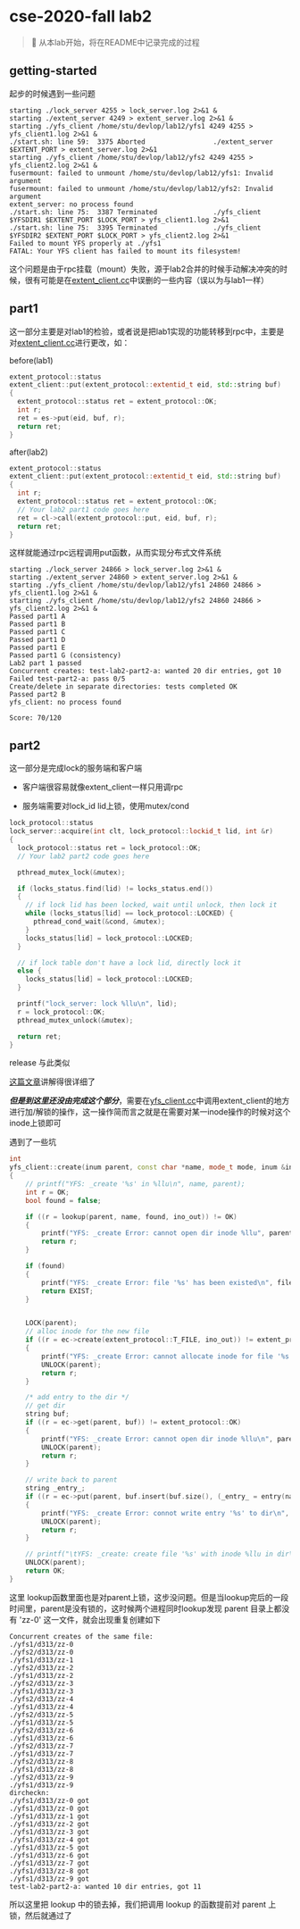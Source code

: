 # cse-2020-fall lab2

> 📕 从本lab开始，将在README中记录完成的过程

## getting-started

起步的时候遇到一些问题

```shell
starting ./lock_server 4255 > lock_server.log 2>&1 &
starting ./extent_server 4249 > extent_server.log 2>&1 &
starting ./yfs_client /home/stu/devlop/lab12/yfs1 4249 4255 > yfs_client1.log 2>&1 &
./start.sh: line 59:  3375 Aborted                 ./extent_server $EXTENT_PORT > extent_server.log 2>&1
starting ./yfs_client /home/stu/devlop/lab12/yfs2 4249 4255 > yfs_client2.log 2>&1 &
fusermount: failed to unmount /home/stu/devlop/lab12/yfs1: Invalid argument
fusermount: failed to unmount /home/stu/devlop/lab12/yfs2: Invalid argument
extent_server: no process found
./start.sh: line 75:  3387 Terminated              ./yfs_client $YFSDIR1 $EXTENT_PORT $LOCK_PORT > yfs_client1.log 2>&1
./start.sh: line 75:  3395 Terminated              ./yfs_client $YFSDIR2 $EXTENT_PORT $LOCK_PORT > yfs_client2.log 2>&1
Failed to mount YFS properly at ./yfs1
FATAL: Your YFS client has failed to mount its filesystem!
```

这个问题是由于rpc挂载（mount）失败，源于lab2合并的时候手动解决冲突的时候，很有可能是在[extent_client.cc](./extent_client.cc)中误删的一些内容（误以为与lab1一样）

## part1

这一部分主要是对lab1的检验，或者说是把lab1实现的功能转移到rpc中，主要是对[extent_client.cc](./extent_client.cc)进行更改，如：

before(lab1)

```cpp
extent_protocol::status
extent_client::put(extent_protocol::extentid_t eid, std::string buf)
{
  extent_protocol::status ret = extent_protocol::OK;
  int r;
  ret = es->put(eid, buf, r);
  return ret;
}
```

after(lab2)

```cpp
extent_protocol::status
extent_client::put(extent_protocol::extentid_t eid, std::string buf)
{
  int r;
  extent_protocol::status ret = extent_protocol::OK;
  // Your lab2 part1 code goes here
  ret = cl->call(extent_protocol::put, eid, buf, r);
  return ret;
}
```

这样就能通过rpc远程调用put函数，从而实现分布式文件系统

```shell
starting ./lock_server 24866 > lock_server.log 2>&1 &
starting ./extent_server 24860 > extent_server.log 2>&1 &
starting ./yfs_client /home/stu/devlop/lab12/yfs1 24860 24866 > yfs_client1.log 2>&1 &
starting ./yfs_client /home/stu/devlop/lab12/yfs2 24860 24866 > yfs_client2.log 2>&1 &
Passed part1 A
Passed part1 B
Passed part1 C
Passed part1 D
Passed part1 E
Passed part1 G (consistency)
Lab2 part 1 passed
Concurrent creates: test-lab2-part2-a: wanted 20 dir entries, got 10
Failed test-part2-a: pass 0/5
Create/delete in separate directories: tests completed OK
Passed part2 B
yfs_client: no process found

Score: 70/120
```

## part2

这一部分是完成lock的服务端和客户端

- 客户端很容易就像extent_client一样只用调rpc

- 服务端需要对lock_id lid上锁，使用mutex/cond

```cpp
lock_protocol::status
lock_server::acquire(int clt, lock_protocol::lockid_t lid, int &r)
{
  lock_protocol::status ret = lock_protocol::OK;
  // Your lab2 part2 code goes here

  pthread_mutex_lock(&mutex);

  if (locks_status.find(lid) != locks_status.end())
  {
    // if lock lid has been locked, wait until unlock, then lock it
    while (locks_status[lid] == lock_protocol::LOCKED) {
      pthread_cond_wait(&cond, &mutex);
    }
    locks_status[lid] = lock_protocol::LOCKED;
  }

  // if lock table don't have a lock lid, directly lock it
  else {
    locks_status[lid] = lock_protocol::LOCKED;
  }

  printf("lock_server: lock %llu\n", lid);
  r = lock_protocol::OK;
  pthread_mutex_unlock(&mutex);

  return ret;
}
```

release 与此类似

[这篇文章](https://zhuanlan.zhihu.com/p/58838318)讲解得很详细了

***但是到这里还没由完成这个部分***，需要在[yfs_client.cc](./yfs_client.cc)中调用extent_client的地方进行加/解锁的操作，这一操作简而言之就是在需要对某一inode操作的时候对这个inode上锁即可

遇到了一些坑

```cpp
int
yfs_client::create(inum parent, const char *name, mode_t mode, inum &ino_out)
{
    // printf("YFS: _create '%s' in %llu\n", name, parent);
    int r = OK;
    bool found = false;

    if ((r = lookup(parent, name, found, ino_out)) != OK)
    {
        printf("YFS: _create Error: cannot open dir inode %llu", parent);
        return r;
    }

    if (found)
    {
        printf("YFS: _create Error: file '%s' has been existed\n", filename(name).c_str());
        return EXIST;
    }


    LOCK(parent);
    // alloc inode for the new file
    if ((r = ec->create(extent_protocol::T_FILE, ino_out)) != extent_protocol::OK)
    {
        printf("YFS: _create Error: cannot allocate inode for file '%s'\n", filename(name).c_str());
        UNLOCK(parent);
        return r;
    }

    /* add entry to the dir */
    // get dir
    string buf;
    if ((r = ec->get(parent, buf)) != extent_protocol::OK)
    {
        printf("YFS: _create Error: cannot open dir inode %llu\n", parent);
        UNLOCK(parent);
        return r;
    }

    // write back to parent
    string _entry_;
    if ((r = ec->put(parent, buf.insert(buf.size(), (_entry_ = entry(name, ino_out))))) != extent_protocol::OK)
    {
        printf("YFS: _create Error: connot write entry '%s' to dir\n", _entry_.c_str());
        UNLOCK(parent);
        return r;
    }

    // printf("\tYFS: _create: create file '%s' with inode %llu in dir\n", name, ino_out);
    UNLOCK(parent);
    return OK;
}
```

这里 lookup函数里面也是对parent上锁，这步没问题。但是当lookup完后的一段时间里，parent是没有锁的，这时候两个进程同时lookup发现 parent 目录上都没有 'zz-0' 这一文件，就会出现重复创建如下

```shell
Concurrent creates of the same file:
./yfs1/d313/zz-0
./yfs2/d313/zz-0
./yfs1/d313/zz-1
./yfs2/d313/zz-2
./yfs1/d313/zz-2
./yfs2/d313/zz-3
./yfs1/d313/zz-3
./yfs2/d313/zz-4
./yfs1/d313/zz-4
./yfs2/d313/zz-5
./yfs1/d313/zz-5
./yfs2/d313/zz-6
./yfs1/d313/zz-6
./yfs2/d313/zz-7
./yfs1/d313/zz-7
./yfs2/d313/zz-8
./yfs1/d313/zz-8
./yfs2/d313/zz-9
./yfs1/d313/zz-9
dircheckn:
./yfs1/d313/zz-0 got
./yfs1/d313/zz-0 got
./yfs1/d313/zz-1 got
./yfs1/d313/zz-2 got
./yfs1/d313/zz-3 got
./yfs1/d313/zz-4 got
./yfs1/d313/zz-5 got
./yfs1/d313/zz-6 got
./yfs1/d313/zz-7 got
./yfs1/d313/zz-8 got
./yfs1/d313/zz-9 got
test-lab2-part2-a: wanted 10 dir entries, got 11
```

所以这里把 lookup 中的锁去掉，我们把调用 lookup 的函数提前对 parent 上锁，然后就通过了
